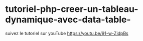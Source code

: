 # tutoriel-php-creer-un-tableau-dynamique-avec-data-table-

suivez le tutoriel sur youTube https://youtu.be/91-w-ZidpBs
